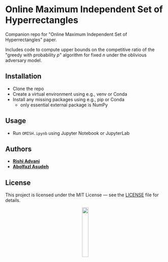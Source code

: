 # Online Maximum Independent Set of Hyperrectangles

Companion repo for "Online Maximum Independent Set of Hyperrectangles" paper.

Includes code to compute upper bounds on the competitive ratio of the "greedy with probability $p$" algorithm for fixed $n$ under the oblivious adversary model.

## Installation
- Clone the repo
- Create a virtual environment using e.g., venv or Conda
- Install any missing packages using e.g., pip or Conda
  - only essential external package is NumPy

## Usage
- Run `OMISH.ipynb` using Jupyter Notebook or JupyterLab

## Authors

* **[Rishi Advani](https://rishi-advani.com/)**
* **[Abolfazl Asudeh](https://www.cs.uic.edu/~asudeh/)**

## License
This project is licensed under the MIT License &mdash; see the [LICENSE](LICENSE) file for details.

<p align="center"><img width="20%" src="https://www.cs.uic.edu/~indexlab/imgs/InDeXLab2.gif"></p>
